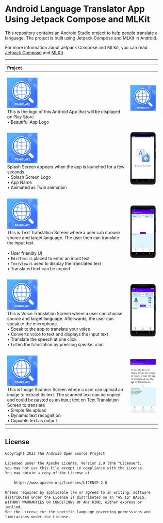 # Android Language Translator App Using Jetpack Compose and MLKit

This repository contains an Android Studio project to help people translate a language.
The project is built using Jetpack Compose and MLKit in Android.

For more information about Jetpack Compose and MLKit, you can read [Jetpack Compose](https://developer.android.com/jetpack/compose) and [MLKit](https://developers.google.com/ml-kit)

------------

| Project | |
|:-----|---------|
|  <br><img src="readme/app_logo.png" alt="AppLogo" width="100"></img> <br> This is the logo of this Android App that will be displayed on Play Store.<br>• Beautiful App Logo | <img src="readme/app_logo.png" width="320" alt="App Logo demo"> |
|  |  |
|  <br><img src="readme/app_logo.png" alt="SplashScreen" width="100"></img> <br>Splash Screen appears when the app is launched for a few seconds.<br>• Splash Screen Logo<br>• App Name<br>• Animated as Twin animation<br> | <img src="readme/Screenshot_1.png" width="320" alt="Splash Screen demo">|
|  |  |
| <br><img src="readme/app_logo.png" alt="TextTranslation" width="100"></img> <br>This is Text Translation Screen where a user can choose source and target language. The user then can translate the input text.<br><br>• User friendly UI<br>• `EditText` is placed to enter an input text<br>• `TextView` is used to display the translated text<br>• Translated text can be copied<br> | <img src="readme/Screenshot_2.png" width="320" alt="Text Translation Screen demo"> |
|  |  |
| <br><img src="readme/app_logo.png" alt="VoiceTranslation" width="100" height="100"></img> <br>This is Voice Translation Screen where a user can choose source and target language. Afterwards, the user can speak to the microphone.<br>• Speak to the app to translate your voice<br>• Converts voice to text and displays the input text<br>• Translate the speech at one click<br>• Listen the translation by pressing speaker icon<br> | <img src="readme/Screenshot_3.png" width="320" alt="Voice Translation Screen demo">|
|  |  |
| <br><img src="readme/app_logo.png" alt="ImageScanner" width="100"></img> <br>This is Image Scanner Screen where a user can upload an image to extract its text. The scanned text can be copied and could be pasted as an input text on Text Translation Screen to translate<br>• Simple file upload<br>• Dynamic text recognition<br>• Copiable text as output<br> | <img src="readme/Screenshot_6.png" width="320" alt="Image Scanner Screen demo">|

------------

## License
```
Copyright 2023 The Android Open Source Project

Licensed under the Apache License, Version 2.0 (the "License");
you may not use this file except in compliance with the License.
You may obtain a copy of the License at

    https://www.apache.org/licenses/LICENSE-2.0

Unless required by applicable law or agreed to in writing, software
distributed under the License is distributed on an "AS IS" BASIS,
WITHOUT WARRANTIES OR CONDITIONS OF ANY KIND, either express or implied.
See the License for the specific language governing permissions and
limitations under the License.
```
